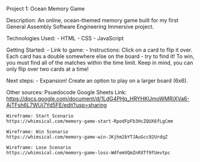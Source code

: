 Project 1: Ocean Memory Game

Description:
    An online, ocean-themed memory game built for my first General Assembly Software Engineering Immersive project.

Technologies Used: 
    - HTML
    - CSS
    - JavaScript

Getting Started: 
    - Link to game: 
    - Instructions: Click on a card to flip it over. Each card has a double somewhere else on the board - try to find it! To win, you must find all of the matches within the time limit. Keep in mind, you can only flip over two cards at a time!

Next steps: 
    - Expansion! Create an option to play on a larger board (6x6). 

Other sources: 
    Psuedocode Google Sheets Link:
    https://docs.google.com/document/d/1LdG4PHq_HRYHKUmoWMRiXVa6-AjTFsh6L7WUj7Yd5FE/edit?usp=sharing

    Wireframe: Start Scenario
    https://whimsical.com/memory-game-start-RpodFpFb3HcZQUX6fLgCmm

    Wireframe: Win Scenario
    https://whimsical.com/memory-game-win-JKjhm2bYTJAuGcc92UrdqZ

    Wireframe: Lose Scenario
    https://whimsical.com/memory-game-loss-WdfemVQmZnRXTf9fUevtpc